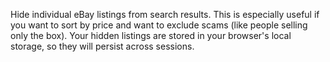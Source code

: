 Hide individual eBay listings from search results. This is especially useful if you want to sort by price and want to exclude scams (like people selling only the box). Your hidden listings are stored in your browser's local storage, so they will persist across sessions.
